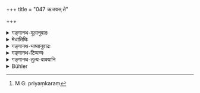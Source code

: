 +++
title = "047 ऋजवस् ते"

+++

<details><summary>गङ्गानथ-मूलानुवादः</summary>

All these should be straight, unimpaired, handsome-looking, not frightening to men, with dark and unspoilt by fire—(47)
</details>

<details><summary>मेधातिथिः</summary>

**ऋजवः** अवक्राः । **सर्वे** इत्य् अनुवादः, प्रकृतत्वाविशेषात् । **अव्रणा** अच्छिद्राः । **सौम्यं** प्रियकरं[^१८८] दर्शनम् एषां ते **सौम्यदर्शनाः** वर्णपरिशुद्धाः, अकण्टकिताश् च । **अनुद्वेगकराः** । नैतैः कश्चिद् उद्वेजयितव्यः स्वा वा मनुष्यो वा । **नृणाम्** इति प्रदर्शनार्थम् । **सत्वच** अतष्टाः । **अनग्निदूषिताः** वैद्युतेन दावोत्थेन वास्पृष्टाः ॥ २.४७ ॥


[^१८८]:
     M G: priyaṃkaraṃ
</details>

<details><summary>गङ्गानथ-भाष्यानुवादः</summary>

‘*Straight*’—not crooked.

‘*All*’—refers to those mentioned above; all those mentioned being equally the things under consideration.

‘*Unimpaired*’—without holes.

‘*Handsome looking*’;—whose appearance is pleasing. That is, of pure colour and without thorns.

‘*Not frightening*’;—they should not be used to frighten anyone, dog or man; ‘*to men*’ being only indicative (of animals in general).

‘*With bark*’—uncut, unpeeled.

‘*Unspoilt by fire*,’—not affected by fire either of lightning or of the forest.—(47)
</details>

<details><summary>गङ्गानथ-टिप्पन्यः</summary>

‘*Anudvegakarāḥ*’—‘not frightening’ (Medhātithi and
Govindarāja);—Kullūka does not explain the term;—‘not displeasing to the
wearer’ (Nārāyaṇa).

This verse is quoted in *Parāśaramādhava* (Ācāra, p. 448);—in
*Smṛtitattva* (p. 930)—in *Madanapārijāta* (p. 22);—‘in *Vīramitrodaya*
(Saṃskāra, p. 436);—in *Aparārka* (p. 57);—and in *Saṃskāraratnamālā*
(p. 193), which adds the following notes:—‘*Ṛjavaḥ*,’
straight,—‘*avraṇāḥ*,’ free from holes,—‘*Saumyadarśanāḥ*,’ free from
thorns, etc.,—‘*Agnidūṣitaḥ*,’ burnt by fire.
</details>

<details><summary>गङ्गानथ-तुल्य-वाक्यानि</summary>

*Gautama- Dharmasūtra*, 1.27.—‘They should he uninjured, tapering
towards the top, and with bark.’

*Visṇu-Smṛti*, 27.24.—‘They should be not crooked, and with bark.’

*Vyāsa* (Vīramitrodaya-Sarhskāra, p. 436).—‘They should be tapering like
the sacrificial post.’

*Paiṭhīnasi* (Do.).—(The same words as Gautama’s.)
</details>

<details><summary>Bühler</summary>

047	Let all the staves be straight, without a blemish, handsome to look at, not likely to terrify men, with their bark perfect, unhurt by fire.
</details>
